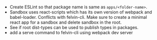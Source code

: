 - Create ESLint so that package name is same as `apps/<folder-name>`.
- Sandbox uses react-scripts which has its own version of webpack and babel-loader. Conflicts with felvin-cli. Make sure to create a minimal react app for a sandbox and delete sandbox in the root.
- See if root dist-types can be used to publish types in packages.
- add a serve command to felvin-cli using webpack dev server
